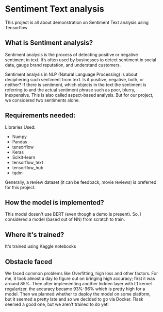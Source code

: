 # Sentiment Text analysis 
This project is all about demonstration on Sentiment Text analysis using Tensorflow 

## What is Sentiment analysis?
Sentiment analysis is the process of detecting positive or negative sentiment in text. It’s often used by businesses to detect sentiment in social data, gauge brand reputation, and understand customers.

Sentiment analysis in NLP (Natural Language Processing) is about deciphering such sentiment from text. Is it positive, negative, both, or neither? If there is sentiment, which objects in the text the sentiment is referring to and the actual sentiment phrase such as poor, blurry, inexpensive. This is also called aspect-based analysis. But for our project, we considered two sentiments alone. 

## Requirements needed:
Libraries Used:
- Numpy
- Pandas
- tensorflow
- Keras
- Scikit-learn
- tensorflow_text
- tensorflow_hub
- tqdm

Generally, a review dataset (it can be feedback, movie reviews) is preferred for this project.

## How the model is implemented?
This model dosen't use BERT (even though a demo is present). So, I considered a model (based out of NN) from scratch to train.

## Where it's trained?
It's trained using Kaggle notebooks

## Obstacle faced
We faced common problems like Overfitting, high loss and other factors. For me, it took almost a day to figure out on bringing high accuracy; first it was around 85%. Then after implementing another hidden layer with L1 kernel regularizer, the accuracy became 93%-96% which is pretty high for a model. Then we planned whether to deploy the model on some platform, but it seemed a pretty late and so we decided to go via Docker. Flask seemed a good one, but we aren’t trained to do yet! 
